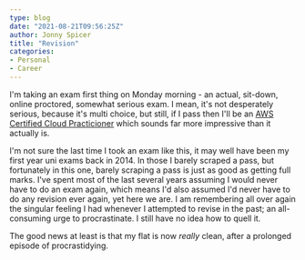 ```yaml
---
type: blog
date: "2021-08-21T09:56:25Z"
author: Jonny Spicer
title: "Revision"
categories:
- Personal
- Career
---
```

I'm taking an exam first thing on Monday morning - an actual, sit-down, online proctored, somewhat serious exam. I mean, it's not desperately serious, because it's multi choice, but still, if I pass then I'll be an [AWS Certified Cloud Practicioner](https://aws.amazon.com/certification/certified-cloud-practitioner/) which sounds far more impressive than it actually is.

I'm not sure the last time I took an exam like this, it may well have been my first year uni exams back in 2014. In those I barely scraped a pass, but fortunately in this one, barely scraping a pass is just as good as getting full marks. I've spent most of the last several
years assuming I would never have to do an exam again, which means I'd also assumed I'd never have to do any revision ever again, yet here we are. I am remembering all over again the singular feeling I had whenever I attempted to revise in the past; an all-consuming urge
to procrastinate. I still have no idea how to quell it.

The good news at least is that my flat is now *really* clean, after a prolonged episode of procrastidying.
